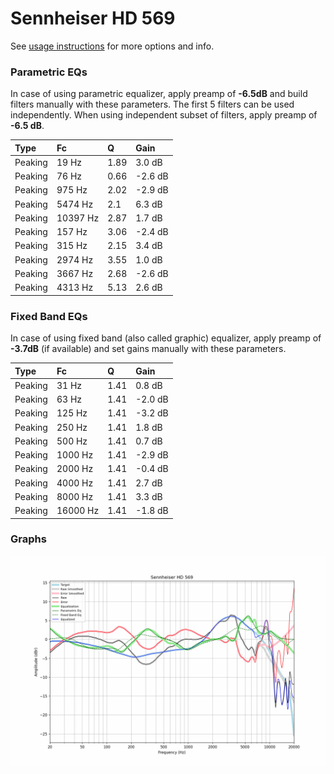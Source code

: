 # Sennheiser HD 569
See [usage instructions](https://github.com/jaakkopasanen/AutoEq#usage) for more options and info.

### Parametric EQs
In case of using parametric equalizer, apply preamp of **-6.5dB** and build filters manually
with these parameters. The first 5 filters can be used independently.
When using independent subset of filters, apply preamp of **-6.5 dB**.

| Type    | Fc       |    Q | Gain    |
|:--------|:---------|:-----|:--------|
| Peaking | 19 Hz    | 1.89 | 3.0 dB  |
| Peaking | 76 Hz    | 0.66 | -2.6 dB |
| Peaking | 975 Hz   | 2.02 | -2.9 dB |
| Peaking | 5474 Hz  | 2.1  | 6.3 dB  |
| Peaking | 10397 Hz | 2.87 | 1.7 dB  |
| Peaking | 157 Hz   | 3.06 | -2.4 dB |
| Peaking | 315 Hz   | 2.15 | 3.4 dB  |
| Peaking | 2974 Hz  | 3.55 | 1.0 dB  |
| Peaking | 3667 Hz  | 2.68 | -2.6 dB |
| Peaking | 4313 Hz  | 5.13 | 2.6 dB  |

### Fixed Band EQs
In case of using fixed band (also called graphic) equalizer, apply preamp of **-3.7dB**
(if available) and set gains manually with these parameters.

| Type    | Fc       |    Q | Gain    |
|:--------|:---------|:-----|:--------|
| Peaking | 31 Hz    | 1.41 | 0.8 dB  |
| Peaking | 63 Hz    | 1.41 | -2.0 dB |
| Peaking | 125 Hz   | 1.41 | -3.2 dB |
| Peaking | 250 Hz   | 1.41 | 1.8 dB  |
| Peaking | 500 Hz   | 1.41 | 0.7 dB  |
| Peaking | 1000 Hz  | 1.41 | -2.9 dB |
| Peaking | 2000 Hz  | 1.41 | -0.4 dB |
| Peaking | 4000 Hz  | 1.41 | 2.7 dB  |
| Peaking | 8000 Hz  | 1.41 | 3.3 dB  |
| Peaking | 16000 Hz | 1.41 | -1.8 dB |

### Graphs
![](./Sennheiser%20HD%20569.png)